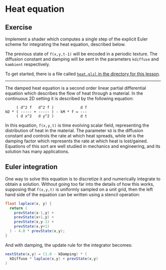 # Heat equation

## Exercise

Implement a shader which computes a single step of the explicit Euler scheme for integrating the heat equation, described below.

The previous state of `f(x,y,t-1)` will be encoded in a periodic texture. The diffusion constant and damping will be sent in the parameters `kdiffuse` and `kambient` respectively.

To get started, there is a file called <a href="/open/25-gpgpu-2" target="_blank">`heat.glsl` in the directory for this lesson</a>.

***

The damped heat equation is a second order linear partial differential equation which describes the flow of heat through a material. In the continuous 2D setting it is described by the following equation:

```
     ( d^2 f   d^2 f )            d f
kD * ( ----- + ----- ) - kM * f = ---
     ( d x^2   d y^2 )            d t
```

In this equation, `f(x,y,t)` is time evolving scalar field, representing the distribution of heat in the material. The parameter `kD` is the diffusion constant and controls the rate at which heat spreads, while `kM` is the damping factor which represents the rate at which heat is lost/gained. Equations of this sort are well studied in mechanics and engineering, and its solution has many applications.

## Euler integration

One way to solve this equation is to discretize it and numerically integrate to obtain a solution. Without going too far into the details of how this works, supposing that `f(x,y,t)` is uniformly sampled on a unit grid, then the left hand side of the equation can be written using a stencil operation:

```glsl
float laplace(x, y) {
  return (
    prevState(x-1,y) +
    prevState(x+1,y) +
    prevState(x,y-1) +
    prevState(x,y+1)
  ) - 4.0 * prevState(x,y);
}
```

And with damping, the update rule for the integrator becomes:

```glsl
nextState(x,y) = (1.0 - kDamping) * (
  kDiffuse * laplace(x,y) + prevState(x,y)
)
```
